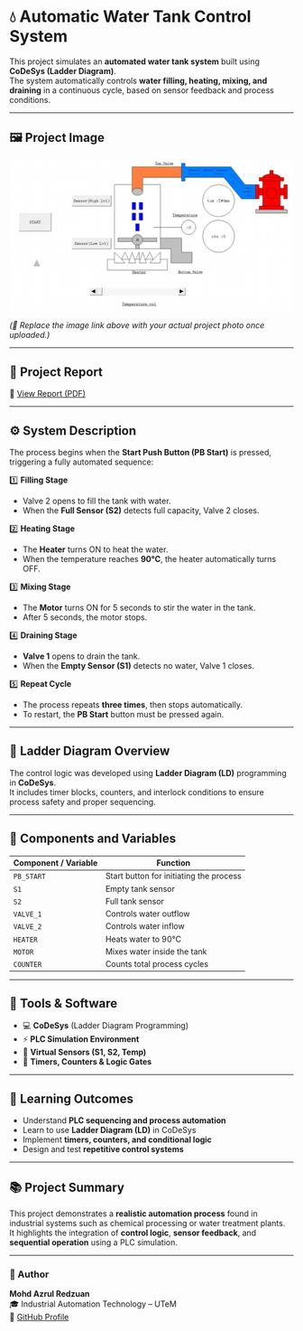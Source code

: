 # 💧 Automatic Water Tank Control System

This project simulates an **automated water tank system** built using **CoDeSys (Ladder Diagram)**.  
The system automatically controls **water filling, heating, mixing, and draining** in a continuous cycle, based on sensor feedback and process conditions.

---

## 🖼️ Project Image
<p align="center">
  <img src="Automatic_Water_Tank.png" alt="Automatic Water Tank Project" width="500"/>
</p>

*(📸 Replace the image link above with your actual project photo once uploaded.)*

---

## 📄 Project Report
📘 [View Report (PDF)](Automatic_Water_Tank_Simulation.pdf)

---

## ⚙️ System Description

The process begins when the **Start Push Button (PB Start)** is pressed, triggering a fully automated sequence:

1️⃣ **Filling Stage**  
   - Valve 2 opens to fill the tank with water.  
   - When the **Full Sensor (S2)** detects full capacity, Valve 2 closes.

2️⃣ **Heating Stage**  
   - The **Heater** turns ON to heat the water.  
   - When the temperature reaches **90°C**, the heater automatically turns OFF.

3️⃣ **Mixing Stage**  
   - The **Motor** turns ON for 5 seconds to stir the water in the tank.  
   - After 5 seconds, the motor stops.

4️⃣ **Draining Stage**  
   - **Valve 1** opens to drain the tank.  
   - When the **Empty Sensor (S1)** detects no water, Valve 1 closes.

5️⃣ **Repeat Cycle**  
   - The process repeats **three times**, then stops automatically.  
   - To restart, the **PB Start** button must be pressed again.

---

## 🧠 Ladder Diagram Overview

The control logic was developed using **Ladder Diagram (LD)** programming in **CoDeSys**.  
It includes timer blocks, counters, and interlock conditions to ensure process safety and proper sequencing.


---

## 🔧 Components and Variables

| Component / Variable | Function |
|-----------------------|-----------|
| `PB_START` | Start button for initiating the process |
| `S1` | Empty tank sensor |
| `S2` | Full tank sensor |
| `VALVE_1` | Controls water outflow |
| `VALVE_2` | Controls water inflow |
| `HEATER` | Heats water to 90°C |
| `MOTOR` | Mixes water inside the tank |
| `COUNTER` | Counts total process cycles |

---

## 🧰 Tools & Software
- 💻 **CoDeSys** (Ladder Diagram Programming)  
- ⚡ **PLC Simulation Environment**  
- 🧪 **Virtual Sensors (S1, S2, Temp)**  
- 🧩 **Timers, Counters & Logic Gates**

---

## 🎯 Learning Outcomes
- Understand **PLC sequencing and process automation**  
- Learn to use **Ladder Diagram (LD)** in CoDeSys  
- Implement **timers, counters, and conditional logic**  
- Design and test **repetitive control systems**

---

## 📚 Project Summary
This project demonstrates a **realistic automation process** found in industrial systems such as chemical processing or water treatment plants.  
It highlights the integration of **control logic**, **sensor feedback**, and **sequential operation** using a PLC simulation.

---

### 👤 Author
**Mohd Azrul Redzuan**  
🎓 Industrial Automation Technology – UTeM  
🔗 [GitHub Profile](https://github.com/muhdazrulredzuan)
